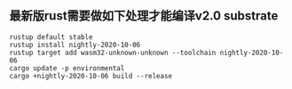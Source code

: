 ## 最新版rust需要做如下处理才能编译v2.0 substrate
```
rustup default stable
rustup install nightly-2020-10-06
rustup target add wasm32-unknown-unknown --toolchain nightly-2020-10-06
cargo update -p environmental
cargo +nightly-2020-10-06 build --release
```